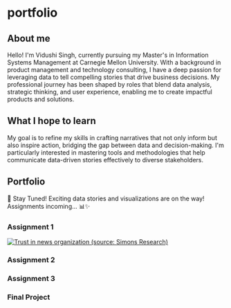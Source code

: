 # portfolio

## About me
Hello! I'm Vidushi Singh, currently pursuing my Master's in Information Systems Management at Carnegie Mellon University. With a background in product management and technology consulting, I have a deep passion for leveraging data to tell compelling stories that drive business decisions. My professional journey has been shaped by roles that blend data analysis, strategic thinking, and user experience, enabling me to create impactful products and solutions.

## What I hope to learn 
My goal is to refine my skills in crafting narratives that not only inform but also inspire action, bridging the gap between data and decision-making. I'm particularly interested in mastering tools and methodologies that help communicate data-driven stories effectively to diverse stakeholders.

## Portfolio
🚀 Stay Tuned! 
Exciting data stories and visualizations are on the way!
Assignments incoming... 📊✨

### Assignment 1

<div class='tableauPlaceholder' id='viz1725598794012' style='position: relative'><noscript><a href='#'><img alt='Trust in news organization (source: Simons Research) ' src='https:&#47;&#47;public.tableau.com&#47;static&#47;images&#47;Ne&#47;NewOrganization&#47;Sheet12&#47;1_rss.png' style='border: none' /></a></noscript><object class='tableauViz'  style='display:none;'><param name='host_url' value='https%3A%2F%2Fpublic.tableau.com%2F' /> <param name='embed_code_version' value='3' /> <param name='site_root' value='' /><param name='name' value='NewOrganization&#47;Sheet12' /><param name='tabs' value='no' /><param name='toolbar' value='yes' /><param name='static_image' value='https:&#47;&#47;public.tableau.com&#47;static&#47;images&#47;Ne&#47;NewOrganization&#47;Sheet12&#47;1.png' /> <param name='animate_transition' value='yes' /><param name='display_static_image' value='yes' /><param name='display_spinner' value='yes' /><param name='display_overlay' value='yes' /><param name='display_count' value='yes' /><param name='language' value='en-US' /><param name='filter' value='publish=yes' /></object></div>                
<script type='text/javascript'>                    
  var divElement = document.getElementById('viz1725598794012');                    
  var vizElement = divElement.getElementsByTagName('object')[0];                   
  vizElement.style.width='100%';vizElement.style.height=(divElement.offsetWidth*0.75)+'px';                    
  var scriptElement = document.createElement('script');                   
  scriptElement.src = 'https://public.tableau.com/javascripts/api/viz_v1.js';                   
  vizElement.parentNode.insertBefore(scriptElement, vizElement);              
</script>

### Assignment 2
### Assignment 3
### Final Project

